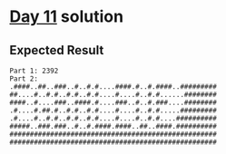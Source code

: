 # [Day 11](https://adventofcode.com/2019/day/11) solution

## Expected Result

```console
Part 1: 2392
Part 2:
.####..##..###..#..#.#....####.#..#.####..#########
##....#..#.#..#.#..#.#....#....#..#.#......########
####..#....###..####.#....###..#..#.###....########
.#....#.##.#..#.#..#.#....#....#..#.#.....#########
.#....#..#.#..#.#..#.#....#....#..#.#....##########
#####..###.###..#..#.####.####..##..####.##########
###################################################
###################################################
```
